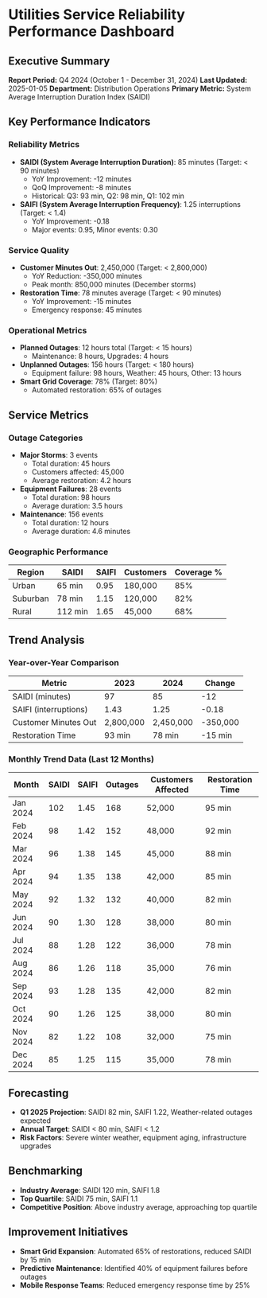 # Utilities Service Reliability Performance Dashboard

## Executive Summary
**Report Period:** Q4 2024 (October 1 - December 31, 2024)
**Last Updated:** 2025-01-05
**Department:** Distribution Operations
**Primary Metric:** System Average Interruption Duration Index (SAIDI)

## Key Performance Indicators

### Reliability Metrics
- **SAIDI (System Average Interruption Duration)**: 85 minutes (Target: < 90 minutes)
  - YoY Improvement: -12 minutes
  - QoQ Improvement: -8 minutes
  - Historical: Q3: 93 min, Q2: 98 min, Q1: 102 min
- **SAIFI (System Average Interruption Frequency)**: 1.25 interruptions (Target: < 1.4)
  - YoY Improvement: -0.18
  - Major events: 0.95, Minor events: 0.30

### Service Quality
- **Customer Minutes Out**: 2,450,000 (Target: < 2,800,000)
  - YoY Reduction: -350,000 minutes
  - Peak month: 850,000 minutes (December storms)
- **Restoration Time**: 78 minutes average (Target: < 90 minutes)
  - YoY Improvement: -15 minutes
  - Emergency response: 45 minutes

### Operational Metrics
- **Planned Outages**: 12 hours total (Target: < 15 hours)
  - Maintenance: 8 hours, Upgrades: 4 hours
- **Unplanned Outages**: 156 hours (Target: < 180 hours)
  - Equipment failure: 98 hours, Weather: 45 hours, Other: 13 hours
- **Smart Grid Coverage**: 78% (Target: 80%)
  - Automated restoration: 65% of outages

## Service Metrics

### Outage Categories
- **Major Storms**: 3 events
  - Total duration: 45 hours
  - Customers affected: 45,000
  - Average restoration: 4.2 hours
- **Equipment Failures**: 28 events
  - Total duration: 98 hours
  - Average duration: 3.5 hours
- **Maintenance**: 156 events
  - Total duration: 12 hours
  - Average duration: 4.6 minutes

### Geographic Performance
| Region | SAIDI | SAIFI | Customers | Coverage % |
|--------|-------|-------|-----------|------------|
| Urban | 65 min | 0.95 | 180,000 | 85% |
| Suburban | 78 min | 1.15 | 120,000 | 82% |
| Rural | 112 min | 1.65 | 45,000 | 68% |

## Trend Analysis

### Year-over-Year Comparison
| Metric | 2023 | 2024 | Change |
|--------|------|------|--------|
| SAIDI (minutes) | 97 | 85 | -12 |
| SAIFI (interruptions) | 1.43 | 1.25 | -0.18 |
| Customer Minutes Out | 2,800,000 | 2,450,000 | -350,000 |
| Restoration Time | 93 min | 78 min | -15 min |

### Monthly Trend Data (Last 12 Months)
| Month | SAIDI | SAIFI | Outages | Customers Affected | Restoration Time |
|-------|-------|-------|---------|-------------------|------------------|
| Jan 2024 | 102 | 1.45 | 168 | 52,000 | 95 min |
| Feb 2024 | 98 | 1.42 | 152 | 48,000 | 92 min |
| Mar 2024 | 96 | 1.38 | 145 | 45,000 | 88 min |
| Apr 2024 | 94 | 1.35 | 138 | 42,000 | 85 min |
| May 2024 | 92 | 1.32 | 132 | 40,000 | 82 min |
| Jun 2024 | 90 | 1.30 | 128 | 38,000 | 80 min |
| Jul 2024 | 88 | 1.28 | 122 | 36,000 | 78 min |
| Aug 2024 | 86 | 1.26 | 118 | 35,000 | 76 min |
| Sep 2024 | 93 | 1.28 | 135 | 42,000 | 82 min |
| Oct 2024 | 90 | 1.26 | 125 | 38,000 | 80 min |
| Nov 2024 | 82 | 1.22 | 108 | 32,000 | 75 min |
| Dec 2024 | 85 | 1.25 | 115 | 35,000 | 78 min |

## Forecasting
- **Q1 2025 Projection**: SAIDI 82 min, SAIFI 1.22, Weather-related outages expected
- **Annual Target**: SAIDI < 80 min, SAIFI < 1.2
- **Risk Factors**: Severe winter weather, equipment aging, infrastructure upgrades

## Benchmarking
- **Industry Average**: SAIDI 120 min, SAIFI 1.8
- **Top Quartile**: SAIDI 75 min, SAIFI 1.1
- **Competitive Position**: Above industry average, approaching top quartile

## Improvement Initiatives
- **Smart Grid Expansion**: Automated 65% of restorations, reduced SAIDI by 15 min
- **Predictive Maintenance**: Identified 40% of equipment failures before outages
- **Mobile Response Teams**: Reduced emergency response time by 25%